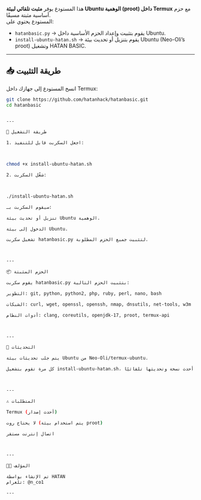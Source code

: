 

هذا المستودع يوفر **مثبت تلقائي لبيئة Ubuntu الوهمية (proot) داخل Termux** مع حزم أساسية مثبتة مسبقًا.  
المستودع يحتوي على:  
- `hatanbasic.py` → يقوم بتثبيت وإعداد الحزم الأساسية داخل Ubuntu.  
- `install-ubuntu-hatan.sh` → يقوم بتنزيل أو تحديث بيئة Ubuntu (Neo-Oli’s proot) وتشغيل HATAN BASIC.

---

## 📥 طريقة التثبيت

انسخ المستودع إلى جهازك داخل Termux:

```bash
git clone https://github.com/hatanhack/hatanbasic.git
cd hatanbasic


---

🚀 طريقة التشغيل

1. اجعل السكربت قابل للتنفيذ:



chmod +x install-ubuntu-hatan.sh

2. شغّل السكربت:



./install-ubuntu-hatan.sh

سيقوم السكربت بـ:

تنزيل أو تحديث بيئة Ubuntu الوهمية.

الدخول إلى بيئة Ubuntu.

تشغيل سكربت hatanbasic.py لتثبيت جميع الحزم المطلوبة.



---

📦 الحزم المثبتة

يقوم سكربت hatanbasic.py بتثبيت الحزم التالية:

التطوير: git, python, python2, php, ruby, perl, nano, bash

الشبكات: curl, wget, openssl, openssh, nmap, dnsutils, net-tools, w3m

أدوات النظام: clang, coreutils, openjdk-17, proot, termux-api



---

🔄 التحديثات

يتم جلب تحديثات بيئة Ubuntu من Neo-Oli/termux-ubuntu.

كل مرة تقوم بتشغيل install-ubuntu-hatan.sh، يقوم بالتحقق من أحدث نسخة وتحديثها تلقائيًا.



---

⚠️ المتطلبات

Termux (أحدث إصدار)

لا يحتاج روت (يتم استخدام بيئة proot)

اتصال إنترنت مستقر



---

👨‍💻 المؤلف

تم الإنشاء بواسطة HATAN
تلغرام: @n_co1

---
